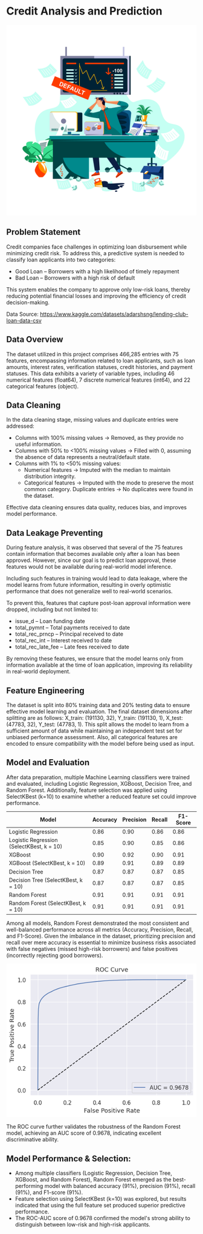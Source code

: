 # Credit Analysis and Prediction
![Overview](credit_risk_img.jpg)

## Problem Statement
Credit companies face challenges in optimizing loan disbursement while minimizing credit risk. To address this, a predictive system is needed to classify loan applicants into two categories:
- Good Loan – Borrowers with a high likelihood of timely repayment
- Bad Loan – Borrowers with a high risk of default

This system enables the company to approve only low-risk loans, thereby reducing potential financial losses and improving the efficiency of credit decision-making.

Data Source: https://www.kaggle.com/datasets/adarshsng/lending-club-loan-data-csv

## Data Overview
The dataset utilized in this project comprises 466,285 entries with 75 features, encompassing information related to loan applicants, such as loan amounts, interest rates, verification statuses, credit histories, and payment statuses. This data exhibits a variety of variable types, including 46 numerical features (float64), 7 discrete numerical features (int64), and 22 categorical features (object).

## Data Cleaning
In the data cleaning stage, missing values and duplicate entries were addressed:

- Columns with 100% missing values → Removed, as they provide no useful information.
- Columns with 50% to <100% missing values → Filled with 0, assuming the absence of data represents a neutral/default state.
- Columns with 1% to <50% missing values:
  - Numerical features → Imputed with the median to maintain distribution integrity.
  - Categorical features → Imputed with the mode to preserve the most common category.
Duplicate entries → No duplicates were found in the dataset.

Effective data cleaning ensures data quality, reduces bias, and improves model performance.

## Data Leakage Preventing
During feature analysis, it was observed that several of the 75 features contain information that becomes available only after a loan has been approved. However, since our goal is to predict loan approval, these features would not be available during real-world model inference.

Including such features in training would lead to data leakage, where the model learns from future information, resulting in overly optimistic performance that does not generalize well to real-world scenarios.

To prevent this, features that capture post-loan approval information were dropped, including but not limited to:

- issue_d – Loan funding date
- total_pymnt – Total payments received to date
- total_rec_prncp – Principal received to date
- total_rec_int – Interest received to date
- total_rec_late_fee – Late fees received to date

By removing these features, we ensure that the model learns only from information available at the time of loan application, improving its reliability in real-world deployment.

## Feature Engineering

The dataset is split into 80% training data and 20% testing data to ensure effective model learning and evaluation. The final dataset dimensions after splitting are as follows: X_train: (191130, 32), Y_train: (191130, 1), X_test: (47783, 32), Y_test: (47783, 1). This split allows the model to learn from a sufficient amount of data while maintaining an independent test set for unbiased performance assessment. Also, all categorical features are encoded to ensure compatibility with the model before being used as input.

## Model and Evaluation

After data preparation, multiple Machine Learning classifiers were trained and evaluated, including Logistic Regression, XGBoost, Decision Tree, and Random Forest. Additionally, feature selection was applied using SelectKBest (k=10) to examine whether a reduced feature set could improve performance.

|Model|Accuracy|Precision|Recall|F1-Score|
|---|---|---|---|---|
|Logistic Regression|0.86|0.90|0.86|0.86|
|Logistic Regression (SelectKBest, k = 10)	|0.85	|0.90	|0.85	|0.86 |
|XGBoost	|0.90	|0.92	|0.90	|0.91 |
|XGBoost (SelectKBest, k = 10)	|0.89	|0.91	|0.89	|0.89 |
|Decision Tree	|0.87	|0.87	|0.87	|0.85 |
|Decision Tree (SelectKBest, k = 10)	|0.87	|0.87	|0.87	|0.85 |
|Random Forest	|0.91	|0.91	|0.91	|0.91 |
|Random Forest (SelectKBest, k = 10)	|0.91	|0.91	|0.91	|0.91 |

Among all models, Random Forest demonstrated the most consistent and well-balanced performance across all metrics (Accuracy, Precision, Recall, and F1-Score). Given the imbalance in the dataset, prioritizing precision and recall over mere accuracy is essential to minimize business risks associated with false negatives (missed high-risk borrowers) and false positives (incorrectly rejecting good borrowers).

![ROCAUC](ROC_AUC.png)

The ROC curve further validates the robustness of the Random Forest model, achieving an AUC score of 0.9678, indicating excellent discriminative ability.

## Model Performance & Selection:

- Among multiple classifiers (Logistic Regression, Decision Tree, XGBoost, and Random Forest), Random Forest emerged as the best-performing model with balanced accuracy (91%), precision (91%), recall (91%), and F1-score (91%).
- Feature selection using SelectKBest (k=10) was explored, but results indicated that using the full feature set produced superior predictive performance.
- The ROC-AUC score of 0.9678 confirmed the model's strong ability to distinguish between low-risk and high-risk applicants.
















